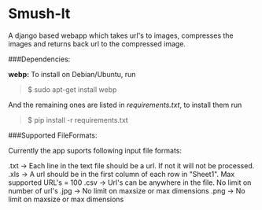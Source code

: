 # Smush-It
A django based webapp which takes url's to images, compresses the images and returns back url to the compressed image.

###Dependencies:

**webp:** To install on Debian/Ubuntu, run

> $ sudo apt-get install webp

And the remaining ones are listed in *requirements.txt*, to install them run

> $  pip install -r requirements.txt

###Supported FileFormats:

Currently the app suports following input file formats: 

.txt -> Each line in the text file should be a url. If not it will not be processed.
.xls -> A url should be in the first column of each row in "Sheet1". Max supported URL's = 100
.csv -> Url's can be anywhere in the file. No limit on number of url's
.jpg -> No limit on maxsize or max dimensions
.png -> No limit on maxsize or max dimensions

